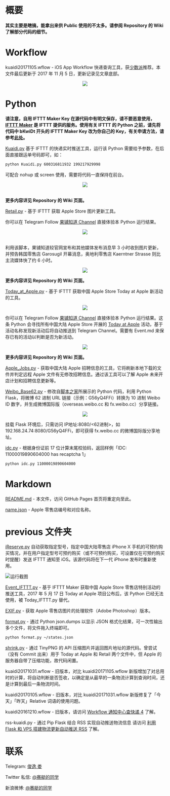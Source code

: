 概要
===========
**其实主要是瞎搞，能拿出来供 Public 使用的不太多。请参阅 Repository 的 Wiki 了解部分代码的细节。**

Workflow
===========
kuaidi20171105.wflow -  iOS App Workflow 快递查询工具，获[少数派](https://sspai.com)推荐。本文件最后更新于 2017 年 11 月 5 日，更新记录见文章底部。

<div align=center><img src ="/bkP/wf_relative_reb.png" /></div>

Python
===========
**请注意，自用 IFTTT Maker Key 在源代码中有明文保存，请不要恶意使用，[IFTTT Maker](https://maker.ifttt.com) 是 IFTTT 提供的服务。使用有关 IFTTT 的 Python 之前，请先将代码中 bKwiDt 开头的 IFTTT Maker Key 改为你自己的 Key，有关申请方法，请参考[此处](https://sspai.com/post/39243)。**

[Kuaidi.py](Kuaidi.py) 基于 IFTTT 的快递实时推送工具，运行该 Python 需要给予参数，在后面直接跟运单号码即可，如：
````bash
python Kuaidi.py 600316811932 199217929998
````

可配合 nohup 或 screen 使用，需要将代码一直保持在前台。

<div align=center><img src="/bkP/rich_kuaidi_3.jpg" /></div>

<br>**更多内容详见 Repository 的 Wiki 页面。**

[Retail.py](Retail.py) - 基于 IFTTT 获取 Apple Store 图片更新工具。

你可以在 Telegram Follow [果铺知道 Channel](https://t.me/gpzdtg) 直接体验本 Python 运行结果。

<div align=center><img src="/bkP/rich_rtl.jpg" /></div>

<br>利用该脚本，果铺知道较官网宣布和其他媒体发布消息早 3 小时收到图片更新，并预告韩国零售店 Garosugil 开幕消息，奥地利零售店 Kaerntner Strasse 则比主流媒体快了约 6 小时。

<div align=center><img src ="/bkP/Kaerntner_2018_reb.png" /></div>

**更多内容详见 Repository 的 Wiki 页面。**

[Today_at_Apple.py](Today_at_Apple.py) - 基于 IFTTT 获取中国 Apple Store Today at Apple 新活动的工具。

<div align=center><img src="/bkP/rich_today.jpg" /></div>

你可以在 Telegram Follow [果铺知道 Channel](https://t.me/gpzdtg) 直接体验本 Python 运行结果。这条 Python 会寻找所有中国大陆 Apple Store 开展的 [Today at Apple](https://apple.com/cn/today) 活动，基于活动名称发现新活动后将自动推送到 Telegram Channel。需要有 Event.md 来保存已有的活动以判断是否为新活动。

<div align=center><img src ="/bkP/TaA_2018_reb.png" /></div>

**更多内容详见 Repository 的 Wiki 页面。**

[Apple_Jobs.py](Apple_Jobs.py) - 获取中国大陆 Apple 招聘信息的工具，它将刷新本地下载的文件并判定远程 Apple 文件有无修改招聘信息。通过该工具可以了解 Apple 未来开店计划和招聘信息更新等。

[Weibo_Base62.py](Weibo_Base62.py) - 修改自[脚本之家](http://www.jb51.net/article/49353.htm)所展示的 Python 代码，利用 Python Flask，将微博 62 进制 URL 链接（示例：G56yQ4FFi）转换为 10 进制 Weibo ID 数字，并生成微博国际版（overseas.weibo.cc 和 fx.weibo.cc）分享链接。

<div align=center><img src ="/bkP/weibo_cc_mid.png" /></div>

挂载 Flask 环境后，只需访问 IP地址:8080/<62进制>，如 192.168.24.74:8080/G56yQ4FFi，即可获得 fx.weibo.cc 的微博国际版分享地址。

[idc.py](idc.py) - 根据身份证前 17 位计算末尾校验码，返回样例「IDC: 11000019890604000 has recaptcha 1」

````bash
python idc.py 11000019890604000
````

Markdown
===========
[README.md](http://junyilou.github.io) - 本文件，访问 GitHub Pages 首页将重定向至此。

[name.json](name.json) - Apple 零售店编号和对应名称。

previous 文件夹
==========
[iReserve.py](/previous/iReserve.py) 自动获取指定型号，指定中国大陆零售店 iPhone X 手机的可预约购买情况，并在用户指定型号可预约购买（或不可预约购买，可设置仅在可预约购买时提醒）发送 IFTTT 通知至 iOS。该源代码将在下一代 iPhone 发布时重新使用。

![运行截图](/bkP/iPX_RCsc.png)

[Event_IFTTT.py](/previous/Event_IFTTT.py) - 基于 IFTTT Maker 获取中国 Apple Store 零售店特别活动的推送工具，2017 年 5 月 17 日 Today at Apple 项目公布后，该 Python 已经无法使用，被 Today_IFTTT.py 替代。

[EXIF.py](/previous/EXIF.py) - 获取 Apple 零售店图片的处理软件（Adobe Photoshop）版本。

[format.py](/previous/format.py) - 通过 Python json.dumps 以显示 JSON 格式化结果，可一次性输出多个文件，将文件拖入终端即可。

````bash
python format.py ~/states.json
````

[shrink.py](/previous/shrink.py) - 通过 TinyPNG 的 API 压缩图片并返回图片地址的源代码。曾尝试（没有 Commit 出来）用于 Today at Apple 和 Retail 两个文件中，但 Apple 的服务器自带了压缩功能，故代码闲置。

kuaidi20171031.wflow - 旧版本，对比 kuaidi20171105.wflow 新版增加了对总用时的计算，将自动判断是否签收，以确定是从最早的一条物流计算到查询时间，还是计算到最后一条物流时间。

kuaidi20170105.wflow - 旧版本，对比 kuaidi20171031.wflow 新版修复了「今天」「昨天」Relative 词语的使用问题。

kuaidi20161210.wflow - 旧版本，请访问 [Workflow 通知中心查快递 4](http://matrix.sspai.com/p/d384dd60) 了解。

rss-kuaidi.py - 通过 Pip Flask 结合 RSS 实现自动推送物流信息 请访问 [利用 Flask 和 VPS 搭建物流更新自动推送 RSS](http://matrix.sspai.com/p/da505de0) 了解。

联系
=======
Telegram: [俊逸 娄](http://t.me/marvin_lou "俊逸 娄")

Twitter 私信: [@赛艇的同学](https://twitter.com/junyi_lou "@赛艇的同学") 

新浪微博: [@赛艇的同学](https://weibo.com/3566216663 "@赛艇的同学")